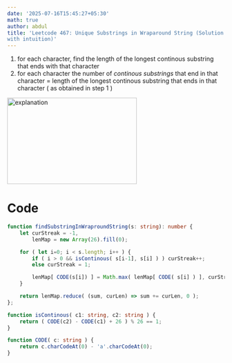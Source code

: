 ```yaml
---
date: '2025-07-16T15:45:27+05:30'
math: true
author: abdul
title: 'Leetcode 467: Unique Substrings in Wraparound String (Solution
with intuition)'
---
```


1. for each character, find the length of the longest continous substring that ends with that character
2. for each character the number of _continous substrings_ that end in that character = length of the longest continous substring that ends in that character ( as obtained in step 1 )

<img src="https://assets.leetcode.com/users/images/92a07d59-0d42-4866-9eb8-dc5b86b2963d_1748717768.2913718.png" alt="explanation" width="300" height="200">


# Code
```typescript []
function findSubstringInWraproundString(s: string): number {
    let curStreak = -1,
        lenMap = new Array(26).fill(0);

    for ( let i=0; i < s.length; i++ ) {
        if ( i > 0 && isContinous( s[i-1], s[i] ) ) curStreak++;
        else curStreak = 1;

        lenMap[ CODE(s[i]) ] = Math.max( lenMap[ CODE( s[i] ) ], curStreak );
    }

    return lenMap.reduce( (sum, curLen) => sum += curLen, 0 );
};

function isContinous( c1: string, c2: string ) {
    return ( CODE(c2) - CODE(c1) + 26 ) % 26 == 1;
}

function CODE( c: string ) {
    return c.charCodeAt(0) - 'a'.charCodeAt(0);
}
```
